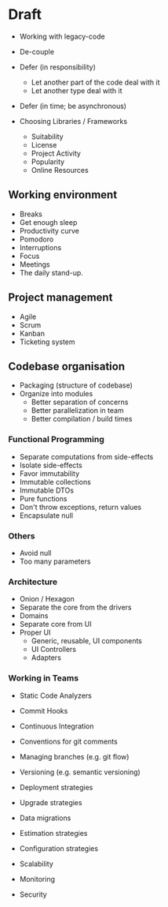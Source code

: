 # Draft

* Working with legacy-code

* De-couple
* Defer (in responsibility)
  * Let another part of the code deal with it
  * Let another type deal with it
* Defer (in time; be asynchronous)

* Choosing Libraries / Frameworks
  * Suitability
  * License
  * Project Activity
  * Popularity
  * Online Resources

## Working environment

* Breaks
* Get enough sleep
* Productivity curve
* Pomodoro
* Interruptions
* Focus
* Meetings
* The daily stand-up.

## Project management

* Agile
* Scrum
* Kanban
* Ticketing system

## Codebase organisation

* Packaging (structure of codebase)
* Organize into modules
  * Better separation of concerns
  * Better parallelization in team
  * Better compilation / build times

### Functional Programming

* Separate computations from side-effects
 * Isolate side-effects
* Favor immutability
 * Immutable collections
 * Immutable DTOs
 * Pure functions
 * Don't throw exceptions, return values
* Encapsulate null

### Others

* Avoid null
* Too many parameters

### Architecture

* Onion / Hexagon
* Separate the core from the drivers
* Domains
* Separate core from UI
* Proper UI
  * Generic, reusable, UI components
  * UI Controllers
  * Adapters

### Working in Teams

* Static Code Analyzers
* Commit Hooks
* Continuous Integration
* Conventions for git comments
* Managing branches (e.g. git flow)

* Versioning (e.g. semantic versioning)
* Deployment strategies
* Upgrade strategies

* Data migrations

* Estimation strategies

* Configuration strategies

* Scalability
* Monitoring
* Security

